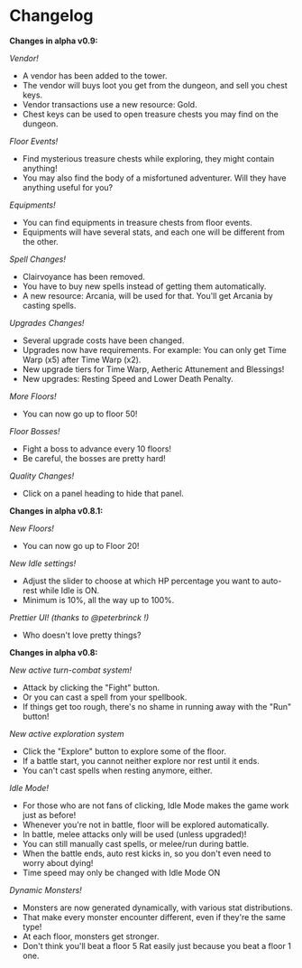 # Changelog
**Changes in alpha v0.9:**

*Vendor!*
- A vendor has been added to the tower.
- The vendor will buys loot you get from the dungeon, and sell you chest keys.
- Vendor transactions use a new resource: Gold.
- Chest keys can be used to open treasure chests you may find on the dungeon.

*Floor Events!*
- Find mysterious treasure chests while exploring, they might contain anything!
- You may also find the body of a misfortuned adventurer. Will they have anything useful for you?

*Equipments!*
- You can find equipments in treasure chests from floor events.
- Equipments will have several stats, and each one will be different from the other.

*Spell Changes!*
- Clairvoyance has been removed.
- You have to buy new spells instead of getting them automatically.
- A new resource: Arcania, will be used for that. You'll get Arcania by casting spells.

*Upgrades Changes!*
- Several upgrade costs have been changed.
- Upgrades now have requirements. For example: You can only get Time Warp (x5) after Time Warp (x2).
- New upgrade tiers for Time Warp, Aetheric Attunement and Blessings!
- New upgrades: Resting Speed and Lower Death Penalty.

*More Floors!*
- You can now go up to floor 50!

*Floor Bosses!*
- Fight a boss to advance every 10 floors!
- Be careful, the bosses are pretty hard!

*Quality Changes!*
- Click on a panel heading to hide that panel.

**Changes in alpha v0.8.1:**

*New Floors!*
- You can now go up to Floor 20!

*New Idle settings!*
- Adjust the slider to choose at which HP percentage you want to auto-rest while Idle is ON.
- Minimum is 10%, all the way up to 100%.

*Prettier UI! (thanks to @peterbrinck !)*
- Who doesn't love pretty things?

**Changes in alpha v0.8:**

*New active turn-combat system!*
- Attack by clicking the "Fight" button.
- Or you can cast a spell from your spellbook.
- If things get too rough, there's no shame in running away with the "Run" button!

*New active exploration system*
- Click the "Explore" button to explore some of the floor.
- If a battle start, you cannot neither explore nor rest until it ends.
- You can't cast spells when resting anymore, either.

*Idle Mode!*
- For those who are not fans of clicking, Idle Mode makes the game work just as before!
- Whenever you're not in battle, floor will be explored automatically.
- In battle, melee attacks only will be used (unless upgraded)!
- You can still manually cast spells, or melee/run during battle.
- When the battle ends, auto rest kicks in, so you don't even need to worry about dying!
- Time speed may only be changed with Idle Mode ON

*Dynamic Monsters!*
- Monsters are now generated dynamically, with various stat distributions.
- That make every monster encounter different, even if they're the same type!
- At each floor, monsters get stronger.
- Don't think you'll beat a floor 5 Rat easily just because you beat a floor 1 one.
